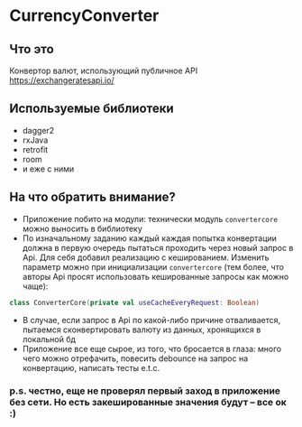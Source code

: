 # CurrencyConverter

## Что это
Конвертор валют, использующий публичное API https://exchangeratesapi.io/

## Используемые библиотеки
* dagger2
* rxJava
* retrofit
* room
* и еже с ними

## На что обратить внимание?
* Приложение побито на модули: технически модуль ```convertercore``` можно выносить в библиотеку
* По изначальному заданию каждый каждая попытка конвертации должна в первую очередь пытаться проходить через новый запрос в Api. Для себя добавил реализацию с кешированием. Изменить параметр можно при инициализации ```convertercore``` (тем более, что авторы Api просят использовать кешированные запросы как можно чаще):
```kt
class ConverterCore(private val useCacheEveryRequest: Boolean)
```
* В случае, если запрос в Api по какой-либо причине отваливается, пытаемся сконвертировать валюту из данных, хронящихся в локальной бд
* Приложение все еще сырое, из того, что бросается в глаза: много чего можно отрефачить, повесить debounce на запрос на конвертацию, написать тесты e.t.c.

### p.s. честно, еще не проверял первый заход в приложение без сети. Но есть закешированные значения будут – все ок :)

